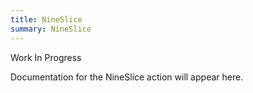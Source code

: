 ```yaml
---
title: NineSlice
summary: NineSlice
---
```


Work In Progress

Documentation for the NineSlice action will appear here.
